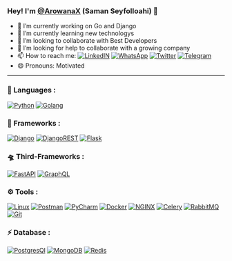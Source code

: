 ### Hey! I'm [@ArowanaX](https://twitter.com/SamanSeifollahi) (Saman Seyfolloahi) 👋



- 🔭 I’m currently working on Go and Django
- 🌱 I’m currently learning new technologys
- 👯 I’m looking to collaborate with Best Developers 
- 🤔 I’m looking for help to collaborate with a growing company 
- 📫 How to reach me: [![LinkedIN](https://img.shields.io/badge/LinkedIn-0077B5?style=for-the-badge&logo=linkedin&logoColor=white)]([https://www.linkedin.com/in/saman-seifollahi-8a4b40207/](https://www.linkedin.com/in/saman-seifollahi-8a4b40207/)) [![ WhatsApp](https://img.shields.io/badge/WhatsApp-25D366?style=for-the-badge&logo=whatsapp&logoColor=white)](https://wa.me/09120857672) [![Twitter](https://img.shields.io/badge/Twitter-darkorchid?style=for-the-badge&logo=twitter&logoColor=white)](https://twitter.com/SamanSeifollahi) [![Telegram](https://img.shields.io/badge/Telegram-2CA5E0?style=for-the-badge&logo=telegram&logoColor=white)](https://t.me/SamanGSH)
- 😄 Pronouns: Motivated

---


  
### 🔨 Languages :

[![Python](https://img.shields.io/badge/Python-FFD43B?style=for-the-badge&logo=python&logoColor=darkgreen)](https://www.python.org/)
[![Golang](https://img.shields.io/badge/-Golang-blue?style=for-the-badge&logo=go&logoColor=white)](https://go.dev/)

### 🚀 Frameworks :

[![Django](https://img.shields.io/badge/Django-092E20?style=for-the-badge&logo=django&logoColor=green)](https://www.djangoproject.com/)
[![DjangoREST](https://img.shields.io/badge/Django%20Rest%20Framework-ff1709?style=for-the-badge&color=ff1709&labelColor=ff1709)](https://www.django-rest-framework.org/)
[![Flask](https://img.shields.io/badge/Flask-470000?style=for-the-badge&logo=flask&logoColor=red)](https://flask.palletsprojects.com/)



### 🛸 Third-Frameworks :

[![FastAPI](https://img.shields.io/badge/fastapi-%23009688.svg?&style=for-the-badge&logo=fastapi&logoColor=white)](https://fastapi.tiangolo.com/)
[![GraphQL](https://img.shields.io/badge/GraphQl-E10098?style=for-the-badge&logo=graphql&logoColor=white)](https://graphql.org/)





### ⚙️ Tools :

[![Linux](https://img.shields.io/badge/Linux-FCC624?style=for-the-badge&logo=linux&logoColor=black)](https://www.linux.org/)
[![Postman](https://img.shields.io/badge/Postman-FF6C37?style=for-the-badge&logo=Postman&logoColor=white)](https://www.postman.com/)
[![PyCharm](https://img.shields.io/badge/pycharm-0e6e28?style=for-the-badge&logo=pycharm&logoColor=000&labelColor=0e6e28)](https://www.jetbrains.com/)
[![Docker](https://img.shields.io/badge/Docker-2CA5E0?style=for-the-badge&logo=docker&logoColor=white)](https://www.docker.com/)
[![NGINX](https://img.shields.io/badge/NGINX-f2c230?style=for-the-badge&logo=nginx&logoColor=11ba16)](https://www.nginx.com/)
[![Celery](https://img.shields.io/badge/celery-%2337814A.svg?&style=for-the-badge&logo=celery&logoColor=white)](https://docs.celeryproject.org/)
[![RabbitMQ](https://img.shields.io/badge/rabbitmq-%23FF6600.svg?&style=for-the-badge&logo=rabbitmq&logoColor=white)](https://www.rabbitmq.com/)
[![Git](https://img.shields.io/badge/Git-F05032?style=for-the-badge&logo=git&logoColor=white)](https://git-scm.com/)



### ⚡ Database :

[![PostgresQl](https://img.shields.io/badge/PostgreSQL-316192?style=for-the-badge&logo=postgresql&logoColor=white)](https://www.postgresql.org/)
[![MongoDB](https://img.shields.io/badge/MongoDB-4EA94B?style=for-the-badge&logo=mongodb&logoColor=white)](https://www.mongodb.com/)
[![Redis](https://img.shields.io/badge/redis-CC0000.svg?&style=for-the-badge&logo=redis&logoColor=white)](https://redis.io/)
